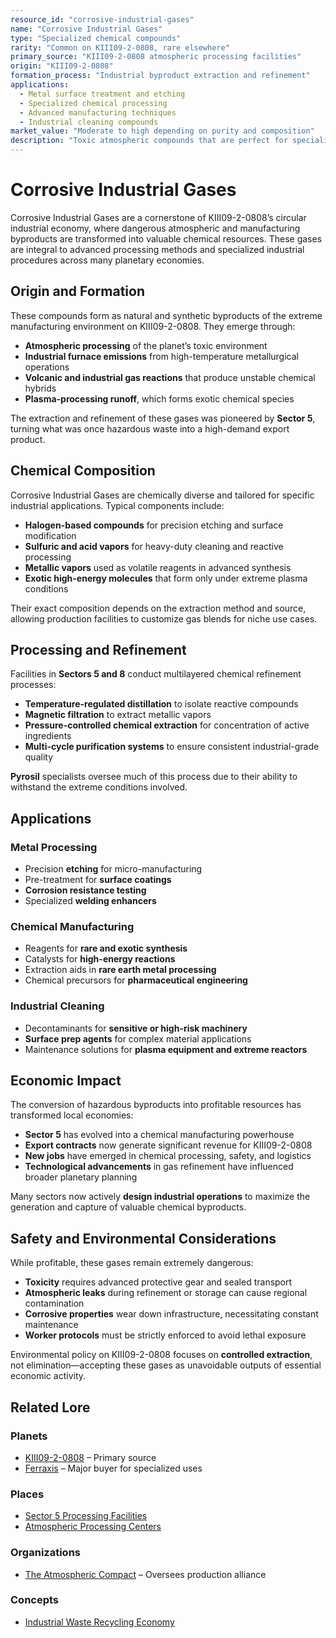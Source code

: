 ```yaml
---
resource_id: "corrosive-industrial-gases"
name: "Corrosive Industrial Gases"
type: "Specialized chemical compounds"
rarity: "Common on KIII09-2-0808, rare elsewhere"
primary_source: "KIII09-2-0808 atmospheric processing facilities"
origin: "KIII09-2-0808"
formation_process: "Industrial byproduct extraction and refinement"
applications:
  - Metal surface treatment and etching
  - Specialized chemical processing
  - Advanced manufacturing techniques
  - Industrial cleaning compounds
market_value: "Moderate to high depending on purity and composition"
description: "Toxic atmospheric compounds that are perfect for specialized chemical processes and metal treatment, transforming industrial waste into valuable manufacturing resources."
---
```


# Corrosive Industrial Gases

Corrosive Industrial Gases are a cornerstone of KIII09-2-0808’s circular industrial economy, where dangerous atmospheric and manufacturing byproducts are transformed into valuable chemical resources. These gases are integral to advanced processing methods and specialized industrial procedures across many planetary economies.

## Origin and Formation

These compounds form as natural and synthetic byproducts of the extreme manufacturing environment on KIII09-2-0808. They emerge through:

- **Atmospheric processing** of the planet’s toxic environment  
- **Industrial furnace emissions** from high-temperature metallurgical operations  
- **Volcanic and industrial gas reactions** that produce unstable chemical hybrids  
- **Plasma-processing runoff**, which forms exotic chemical species

The extraction and refinement of these gases was pioneered by **Sector 5**, turning what was once hazardous waste into a high-demand export product.

## Chemical Composition

Corrosive Industrial Gases are chemically diverse and tailored for specific industrial applications. Typical components include:

- **Halogen-based compounds** for precision etching and surface modification  
- **Sulfuric and acid vapors** for heavy-duty cleaning and reactive processing  
- **Metallic vapors** used as volatile reagents in advanced synthesis  
- **Exotic high-energy molecules** that form only under extreme plasma conditions

Their exact composition depends on the extraction method and source, allowing production facilities to customize gas blends for niche use cases.

## Processing and Refinement

Facilities in **Sectors 5 and 8** conduct multilayered chemical refinement processes:

- **Temperature-regulated distillation** to isolate reactive compounds  
- **Magnetic filtration** to extract metallic vapors  
- **Pressure-controlled chemical extraction** for concentration of active ingredients  
- **Multi-cycle purification systems** to ensure consistent industrial-grade quality

**Pyrosil** specialists oversee much of this process due to their ability to withstand the extreme conditions involved.

## Applications

### Metal Processing

- Precision **etching** for micro-manufacturing
- Pre-treatment for **surface coatings**
- **Corrosion resistance testing**
- Specialized **welding enhancers**

### Chemical Manufacturing

- Reagents for **rare and exotic synthesis**
- Catalysts for **high-energy reactions**
- Extraction aids in **rare earth metal processing**
- Chemical precursors for **pharmaceutical engineering**

### Industrial Cleaning

- Decontaminants for **sensitive or high-risk machinery**
- **Surface prep agents** for complex material applications
- Maintenance solutions for **plasma equipment and extreme reactors**

## Economic Impact

The conversion of hazardous byproducts into profitable resources has transformed local economies:

- **Sector 5** has evolved into a chemical manufacturing powerhouse  
- **Export contracts** now generate significant revenue for KIII09-2-0808  
- **New jobs** have emerged in chemical processing, safety, and logistics  
- **Technological advancements** in gas refinement have influenced broader planetary planning

Many sectors now actively **design industrial operations** to maximize the generation and capture of valuable chemical byproducts.

## Safety and Environmental Considerations

While profitable, these gases remain extremely dangerous:

- **Toxicity** requires advanced protective gear and sealed transport  
- **Atmospheric leaks** during refinement or storage can cause regional contamination  
- **Corrosive properties** wear down infrastructure, necessitating constant maintenance  
- **Worker protocols** must be strictly enforced to avoid lethal exposure

Environmental policy on KIII09-2-0808 focuses on **controlled extraction**, not elimination—accepting these gases as unavoidable outputs of essential economic activity.

## Related Lore

### Planets
- [KIII09-2-0808](/planets/kiii09-2-0808) – Primary source
- [Ferraxis](/planets/ferraxis) – Major buyer for specialized uses

### Places
- [Sector 5 Processing Facilities](/places/sector_5)
- [Atmospheric Processing Centers](/places/atmospheric_processing_centers)

### Organizations
- [The Atmospheric Compact](/organizations/atmospheric_compact) – Oversees production alliance

### Concepts
- [Industrial Waste Recycling Economy](/concepts/waste_recycling_economy)
